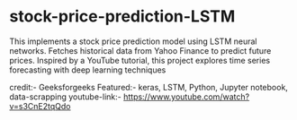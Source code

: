 # stock-price-prediction-LSTM
This implements a stock price prediction model using LSTM neural networks. Fetches historical data from Yahoo Finance to predict future prices. Inspired by a YouTube tutorial, this project explores time series forecasting with deep learning techniques

credit:-  Geeksforgeeks
Featured:- keras, LSTM, Python, Jupyter notebook, data-scrapping
youtube-link:- https://www.youtube.com/watch?v=s3CnE2tqQdo 
